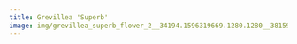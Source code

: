 ```yaml
---
title: Grevillea 'Superb'
image: img/grevillea_superb_flower_2__34194.1596319669.1280.1280__38159.jpg
---
```

